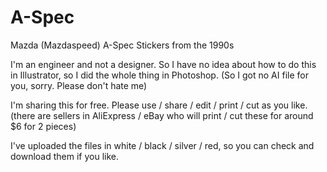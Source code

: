 # A-Spec
Mazda (Mazdaspeed) A-Spec Stickers from the 1990s

I'm an engineer and not a designer. So I have no idea about how to do this in Illustrator, so I did the whole thing in Photoshop. (So I got no AI file for you, sorry. Please don't hate me)

I'm sharing this for free. Please use / share / edit / print / cut as you like. (there are sellers in AliExpress / eBay who will print / cut these for around $6 for 2 pieces)

I've uploaded the files in white / black / silver / red, so you can check and download them if you like.
